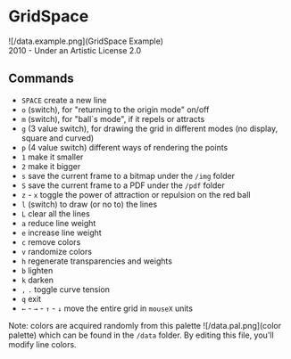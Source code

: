 # GridSpace
![/data.example.png](GridSpace Example)                
2010 - Under an Artistic License 2.0

## Commands
- `SPACE` create a new line
- `o` (switch), for "returning to the origin mode" on/off
- `m` (switch), for "ball`s mode", if it repels or attracts
- `g` (3 value switch), for drawing the grid in different modes (no display, square and curved)
- `p` (4 value switch) different ways of rendering the points
- `1` make it smaller
- `2` make it bigger
- `s` save the current frame to a bitmap under the `/img` folder
- `S` save the current frame to a PDF under the `/pdf` folder
- `z` - `x` toggle the power of attraction or repulsion on the red ball
- `l` (switch) to draw (or no to) the lines
- `L` clear all the lines
- `a` reduce line weight
- `e` increase line weight
- `c` remove colors
- `v` randomize colors
- `h` regenerate transparencies and weights
- `b` lighten
- `k` darken
- `,` `.` toggle curve tension
- `q` exit
- `←` - `→` - `↑` - `↓` move the entire grid in `mouseX` units

Note: colors are acquired randomly from this palette
![/data.pal.png](color palette) which can be found in the `/data` folder. By editing this file, you'll modify line colors.
